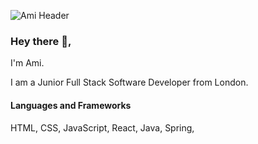 ![Ami Header](https://user-images.githubusercontent.com/93127687/150793558-bf19dd6e-f71d-4b5e-aa50-d54db21a0c7e.jpg)

### Hey there 👋,

<p>I'm Ami.</p>
<p>I am a Junior Full Stack Software Developer from London.</p>

<h4>Languages and Frameworks</h4>
HTML, CSS, JavaScript, React, Java, Spring, 
<!--
Here are some ideas to get you started:

- 🔭 I’m currently working on ...
- 🌱 I’m currently learning ...
- 👯 I’m looking to collaborate on ...
- 🤔 I’m looking for help with ...
- 💬 Ask me about ...
- 📫 How to reach me: ...
- 😄 Pronouns: ...
- ⚡ Fun fact: ...
-->
<p><a href="https://www.linkedin.com/in/ami-fletcher-94b724aa/">
<img src="https://img.shields.io/badge/LinkedIn-0077B5?style=for-the-badge&logo=linkedin&logoColor=white" alt="https://www.linkedin.com/in/ho-wun-lam-17798215b/">
</a></p>
<img src="https://github-readme-stats.vercel.app/api?username=Ami-007&show_icons=true&count_private=true&theme=react" width="350">
